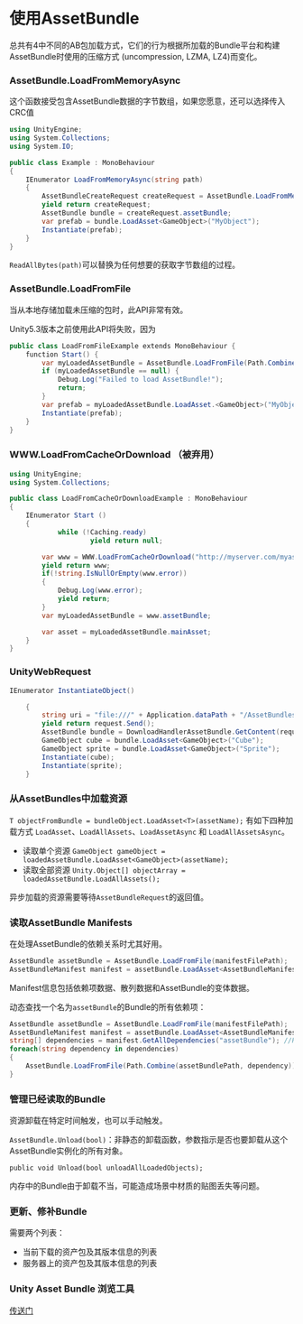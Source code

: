 # 使用AssetBundle

总共有4中不同的AB包加载方式，它们的行为根据所加载的Bundle平台和构建AssetBundle时使用的压缩方式 (uncompression, LZMA, LZ4)而变化。

### AssetBundle.LoadFromMemoryAsync

这个函数接受包含AssetBundle数据的字节数组，如果您愿意，还可以选择传入CRC值

```C#
using UnityEngine;
using System.Collections;
using System.IO;

public class Example : MonoBehaviour
{
    IEnumerator LoadFromMemoryAsync(string path)
    {
        AssetBundleCreateRequest createRequest = AssetBundle.LoadFromMemoryAsync(File.ReadAllBytes(path));
        yield return createRequest;
        AssetBundle bundle = createRequest.assetBundle;
        var prefab = bundle.LoadAsset<GameObject>("MyObject");
        Instantiate(prefab);
    }
}
```

`ReadAllBytes(path)`可以替换为任何想要的获取字节数组的过程。

### AssetBundle.LoadFromFile

当从本地存储加载未压缩的包时，此API非常有效。

Unity5.3版本之前使用此API将失败，因为

```C#
public class LoadFromFileExample extends MonoBehaviour {
    function Start() {
        var myLoadedAssetBundle = AssetBundle.LoadFromFile(Path.Combine(Application.streamingAssetsPath, "myassetBundle"));
        if (myLoadedAssetBundle == null) {
            Debug.Log("Failed to load AssetBundle!");
            return;
        }
        var prefab = myLoadedAssetBundle.LoadAsset.<GameObject>("MyObject");
        Instantiate(prefab);
    }
}
```

### WWW.LoadFromCacheOrDownload （被弃用）

```C#
using UnityEngine;
using System.Collections;

public class LoadFromCacheOrDownloadExample : MonoBehaviour
{
    IEnumerator Start ()
    {
            while (!Caching.ready)
                    yield return null;

        var www = WWW.LoadFromCacheOrDownload("http://myserver.com/myassetBundle", 5);
        yield return www;
        if(!string.IsNullOrEmpty(www.error))
        {
            Debug.Log(www.error);
            yield return;
        }
        var myLoadedAssetBundle = www.assetBundle;

        var asset = myLoadedAssetBundle.mainAsset;
    }
}
```

### UnityWebRequest


```C#
IEnumerator InstantiateObject()

    {
        string uri = "file:///" + Application.dataPath + "/AssetBundles/" + assetBundleName;        UnityEngine.Networking.UnityWebRequest request = UnityEngine.Networking.UnityWebRequest.GetAssetBundle(uri, 0);
        yield return request.Send();
        AssetBundle bundle = DownloadHandlerAssetBundle.GetContent(request);
        GameObject cube = bundle.LoadAsset<GameObject>("Cube");
        GameObject sprite = bundle.LoadAsset<GameObject>("Sprite");
        Instantiate(cube);
        Instantiate(sprite);
    }
```

### 从AssetBundles中加载资源

`T objectFromBundle = bundleObject.LoadAsset<T>(assetName);`
有如下四种加载方式
`LoadAsset`、`LoadAllAssets`、`LoadAssetAsync` 和 `LoadAllAssetsAsync`。

- 读取单个资源
    `GameObject gameObject = loadedAssetBundle.LoadAsset<GameObject>(assetName);`
- 读取全部资源
    `Unity.Object[] objectArray = loadedAssetBundle.LoadAllAssets();`

异步加载的资源需要等待`AssetBundleRequest`的返回值。

### 读取AssetBundle Manifests

在处理AssetBundle的依赖关系时尤其好用。

```C#
AssetBundle assetBundle = AssetBundle.LoadFromFile(manifestFilePath);
AssetBundleManifest manifest = assetBundle.LoadAsset<AssetBundleManifest>("AssetBundleManifest");
```

Manifest信息包括依赖项数据、散列数据和AssetBundle的变体数据。

动态查找一个名为`assetBundle`的Bundle的所有依赖项：

```C#
AssetBundle assetBundle = AssetBundle.LoadFromFile(manifestFilePath);
AssetBundleManifest manifest = assetBundle.LoadAsset<AssetBundleManifest>("AssetBundleManifest");
string[] dependencies = manifest.GetAllDependencies("assetBundle"); //Pass the name of the bundle you want the dependencies for.
foreach(string dependency in dependencies)
{
    AssetBundle.LoadFromFile(Path.Combine(assetBundlePath, dependency));
}
```

### 管理已经读取的Bundle

资源卸载在特定时间触发，也可以手动触发。

`AssetBundle.Unload(bool)`：非静态的卸载函数，参数指示是否也要卸载从这个AssetBundle实例化的所有对象。

`public void Unload(bool unloadAllLoadedObjects); `

内存中的Bundle由于卸载不当，可能造成场景中材质的贴图丢失等问题。

### 更新、修补Bundle

需要两个列表：
- 当前下载的资产包及其版本信息的列表
- 服务器上的资产包及其版本信息的列表

### Unity Asset Bundle 浏览工具
[传送门](https://docs.unity3d.com/Manual/AssetBundles-Browser.html)

